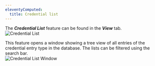 ```yaml
---
eleventyComputed:
  title: Credential list
---
```

The ***Credential List*** feature can be found in the ***View*** tab.  
![Credential List](https://webdevolutions.azureedge.net/docs/en/rdm/mac/RDMMac0026.png) 

This feature opens a window showing a tree view of all entries of the credential entry type in the database. The lists can be filtered using the search bar.  
![Credential List Window](https://webdevolutions.azureedge.net/docs/en/rdm/mac/RDMMac0034.png) 

